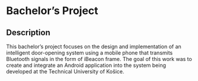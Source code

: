 # Bachelor’s Project

## Description
This bachelor’s project focuses on the design and implementation of an intelligent
door-opening system using a mobile phone that transmits Bluetooth signals in
the form of iBeacon frame. The goal of this work was to create and integrate an
Android application into the system being developed at the Technical University
of Košice.

